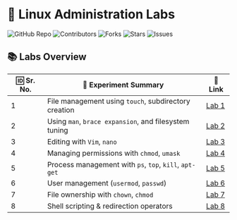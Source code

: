 # 🚀 Linux Administration Labs

![GitHub Repo](https://img.shields.io/github/repo-size/kascit/G18_LA)
![Contributors](https://img.shields.io/github/contributors/kascit/G18_LA)
![Forks](https://img.shields.io/github/forks/kascit/G18_LA?style=social)
![Stars](https://img.shields.io/github/stars/kascit/G18_LA?style=social)
![Issues](https://img.shields.io/github/issues/kascit/G18_LA)


## 📚 **Labs Overview**
| 🆔 Sr. No. | 📝 Experiment Summary | 🔗 Link |
|-----------|----------------------|--------|
| 1 | File management using `touch`, subdirectory creation | [Lab 1](labs/lab1.md) |
| 2 | Using `man`, `brace expansion`, and filesystem tuning | [Lab 2](labs/lab2.md) |
| 3 | Editing with `Vim`, `nano` | [Lab 3](labs/lab3.md) |
| 4 | Managing permissions with `chmod`, `umask` | [Lab 4](labs/lab4.md) |
| 5 | Process management with `ps`, `top`, `kill`, `apt-get` | [Lab 5](labs/lab5.md) |
| 6 | User management (`usermod`, `passwd`) | [Lab 6](labs/lab6.md) |
| 7 | File ownership with `chown`, `chmod` | [Lab 7](labs/lab7.md) |
| 8 | Shell scripting & redirection operators | [Lab 8](labs/lab8.md) |
